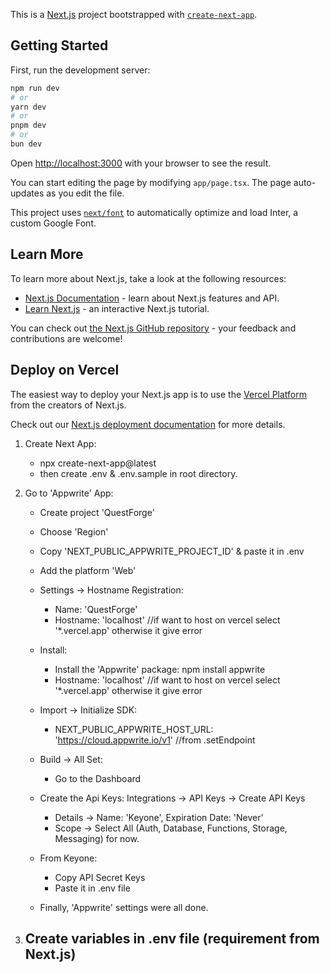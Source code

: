 This is a [Next.js](https://nextjs.org/) project bootstrapped with [`create-next-app`](https://github.com/vercel/next.js/tree/canary/packages/create-next-app).

## Getting Started

First, run the development server:

```bash
npm run dev
# or
yarn dev
# or
pnpm dev
# or
bun dev
```

Open [http://localhost:3000](http://localhost:3000) with your browser to see the result.

You can start editing the page by modifying `app/page.tsx`. The page auto-updates as you edit the file.

This project uses [`next/font`](https://nextjs.org/docs/basic-features/font-optimization) to automatically optimize and load Inter, a custom Google Font.

## Learn More

To learn more about Next.js, take a look at the following resources:

- [Next.js Documentation](https://nextjs.org/docs) - learn about Next.js features and API.
- [Learn Next.js](https://nextjs.org/learn) - an interactive Next.js tutorial.

You can check out [the Next.js GitHub repository](https://github.com/vercel/next.js/) - your feedback and contributions are welcome!

## Deploy on Vercel

The easiest way to deploy your Next.js app is to use the [Vercel Platform](https://vercel.com/new?utm_medium=default-template&filter=next.js&utm_source=create-next-app&utm_campaign=create-next-app-readme) from the creators of Next.js.

Check out our [Next.js deployment documentation](https://nextjs.org/docs/deployment) for more details.








<!-- ------------------------------------------------------ -->

1. Create Next App:
    - npx create-next-app@latest
    - then create .env & .env.sample in root directory.

2. Go to 'Appwrite' App:

    - Create project 'QuestForge'
    - Choose 'Region'
    - Copy 'NEXT_PUBLIC_APPWRITE_PROJECT_ID' & paste it in .env
    
    - Add the platform 'Web'
    
    - Settings -> Hostname Registration:
        + Name: 'QuestForge'
        + Hostname: 'localhost'          //if want to host on vercel select '*.vercel.app' otherwise it give error

    - Install:
        + Install the 'Appwrite' package: npm install appwrite
        + Hostname: 'localhost'          //if want to host on vercel select '*.vercel.app' otherwise it give error

    - Import -> Initialize SDK:
        + NEXT_PUBLIC_APPWRITE_HOST_URL: 'https://cloud.appwrite.io/v1'          //from .setEndpoint

    - Build -> All Set:
        + Go to the Dashboard

    - Create the Api Keys: Integrations -> API Keys -> Create API Keys
        + Details -> Name: 'Keyone', Expiration Date: 'Never'
        + Scope -> Select All (Auth, Database, Functions, Storage, Messaging) for now.

    - From Keyone:
        + Copy API Secret Keys
        + Paste it in .env file

    - Finally, 'Appwrite' settings were all done.

3. Create variables in .env file (requirement from Next.js)
    - 

